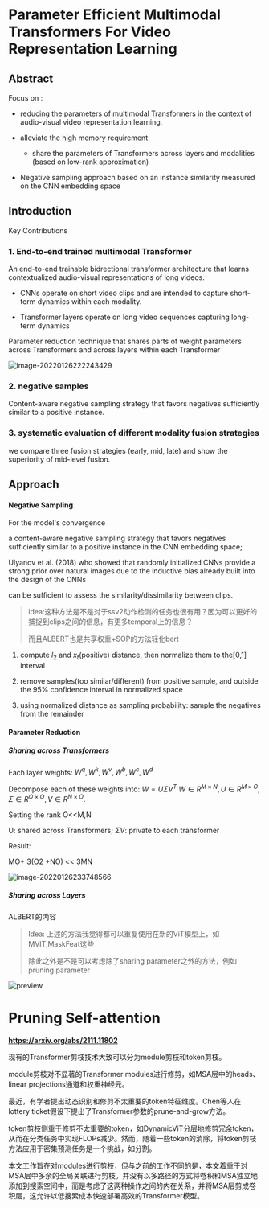 # Parameter Efficient Multimodal Transformers For Video Representation Learning

## Abstract

Focus on :

- reducing the parameters of multimodal Transformers in the context of audio-visual video representation learning.

- alleviate the high memory requirement
  - share the parameters of Transformers across layers and modalities (based on low-rank approximation)
- Negative sampling approach based on an instance similarity measured on the CNN embedding space 

## Introduction

Key Contributions

### 1. End-to-end trained multimodal Transformer

An end-to-end trainable bidrectional transformer architecture that learns contextualized audio-visual representations of long videos.

- CNNs operate on short video clips and are intended to capture short-term dynamics within each modality.

- Transformer layers operate on long video sequences capturing long-term dynamics

Parameter reduction technique that shares parts of weight parameters across Transformers and across layers within each Transformer

![image-20220126222243429](C:\Users\86133\AppData\Roaming\Typora\typora-user-images\image-20220126222243429.png)

### 2. negative samples

Content-aware negative sampling strategy that favors negatives sufficiently similar to a positive instance.

### 3. systematic evaluation of different modality fusion strategies

we compare three fusion strategies (early, mid, late) and show the superiority of mid-level fusion.

## Approach

#### Negative Sampling

For the model's convergence

a content-aware negative sampling strategy that favors negatives sufficiently similar to a positive instance in the CNN embedding space;

Ulyanov et al. (2018) who showed that randomly initialized CNNs provide a strong prior over natural images due to the inductive bias already built into the design of the CNNs

can be sufficient to assess the similarity/dissimilarity between clips.

> idea:这种方法是不是对于ssv2动作检测的任务也很有用？因为可以更好的捕捉到clips之间的信息，有更多temporal上的信息？
>
> 而且ALBERT也是共享权重+SOP的方法轻化bert

1. compute $l_{2}$ and $x_{t}$(positive) distance, then normalize them to the[0,1] interval

2. remove samples(too similar/different) from positive sample, and outside the 95% confidence interval in normalized space
3. using normalized distance as sampling probability: sample the negatives from the remainder

#### Parameter Reduction

##### Sharing across Transformers

Each layer weights: ${W^{q},W^{k},W^{v},W^{b},W^{c},W^{d}}$

Decompose each of these weights into: $W=U\Sigma V^{T}$ $W ∈ R^{M×N} , U ∈ R^{M×O}, Σ ∈ R^{O×O}, V ∈ R^{N×O}.$

Setting the rank O<<M,N

U: shared across Transformers; $\Sigma V$: private to each transformer

Result:

MO+ 3(O2 +NO) << 3MN

![image-20220126233748566](C:\Users\86133\AppData\Roaming\Typora\typora-user-images\image-20220126233748566.png)

##### Sharing across Layers

ALBERT的内容



> Idea: 上述的方法我觉得都可以重复使用在新的ViT模型上，如MVIT,MaskFeat这些
>
> 除此之外是不是可以考虑除了sharing parameter之外的方法，例如pruning parameter

![preview](https://pic2.zhimg.com/v2-a142cf6b751e5ad987d0997d27413415_r.jpg)



# Pruning Self-attention

**https://arxiv.org/abs/2111.11802**

现有的Transformer剪枝技术大致可以分为module剪枝和token剪枝。

module剪枝对不显著的Transformer modules进行修剪，如MSA层中的heads、linear projections通道和权重神经元。

最近，有学者提出动态识别和修剪不太重要的token特征维度。Chen等人在lottery ticket假设下提出了Transformer参数的prune-and-grow方法。

token剪枝侧重于修剪不太重要的token，如DynamicViT分层地修剪冗余token，从而在分类任务中实现FLOPs减少。然而，随着一些token的消除，将token剪枝方法应用于密集预测任务是一个挑战，如分割。

本文工作旨在对modules进行剪枝，但与之前的工作不同的是，本文着重于对MSA层中多余的全局关联进行剪枝。并没有以多路径的方式将卷积和MSA独立地添加到搜索空间中，而是考虑了这两种操作之间的内在关系，并将MSA层剪成卷积层，这允许以低搜索成本快速部署高效的Transformer模型。



